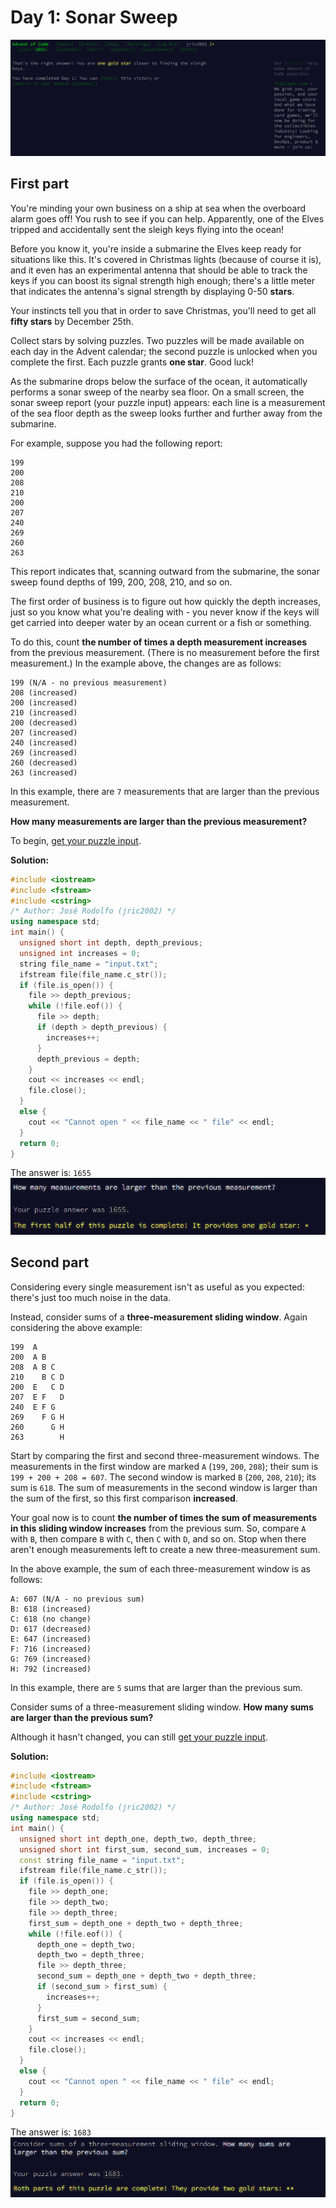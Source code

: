 # Day 1: Sonar Sweep
![Day 1 completed](./day-1-completed.png)

## First part
You're minding your own business on a ship at sea when the overboard alarm goes off! You rush to see if you can help. Apparently, one of the Elves tripped and accidentally sent the sleigh keys flying into the ocean!

Before you know it, you're inside a submarine the Elves keep ready for situations like this. It's covered in Christmas lights (because of course it is), and it even has an experimental antenna that should be able to track the keys if you can boost its signal strength high enough; there's a little meter that indicates the antenna's signal strength by displaying 0-50 **stars**.

Your instincts tell you that in order to save Christmas, you'll need to get all **fifty stars** by December 25th.

Collect stars by solving puzzles. Two puzzles will be made available on each day in the Advent calendar; the second puzzle is unlocked when you complete the first. Each puzzle grants **one star**. Good luck!

As the submarine drops below the surface of the ocean, it automatically performs a sonar sweep of the nearby sea floor. On a small screen, the sonar sweep report (your puzzle input) appears: each line is a measurement of the sea floor depth as the sweep looks further and further away from the submarine.

For example, suppose you had the following report:
```
199
200
208
210
200
207
240
269
260
263
```

This report indicates that, scanning outward from the submarine, the sonar sweep found depths of 199, 200, 208, 210, and so on.

The first order of business is to figure out how quickly the depth increases, just so you know what you're dealing with - you never know if the keys will get carried into deeper water by an ocean current or a fish or something.

To do this, count **the number of times a depth measurement increases** from the previous measurement. (There is no measurement before the first measurement.) In the example above, the changes are as follows:
```
199 (N/A - no previous measurement)
208 (increased)
200 (increased)
210 (increased)
200 (decreased)
207 (increased)
240 (increased)
269 (increased)
260 (decreased)
263 (increased)
```

In this example, there are `7` measurements that are larger than the previous measurement.

**How many measurements are larger than the previous measurement?**

To begin, [get your puzzle input](./input.txt).

**Solution:**
```cpp
#include <iostream>
#include <fstream>
#include <cstring>
/* Author: José Rodolfo (jric2002) */
using namespace std;
int main() {
  unsigned short int depth, depth_previous;
  unsigned int increases = 0;
  string file_name = "input.txt";
  ifstream file(file_name.c_str());
  if (file.is_open()) {
    file >> depth_previous;
    while (!file.eof()) {
      file >> depth;
      if (depth > depth_previous) {
        increases++;
      }
      depth_previous = depth;
    }
    cout << increases << endl;
    file.close();
  }
  else {
    cout << "Cannot open " << file_name << " file" << endl;
  }
  return 0;
}
```

The answer is: `1655`  
![Sonar sweep - Answer of the first part](./sonar-sweep-answer-of-the-first-part.png)

## Second part
Considering every single measurement isn't as useful as you expected: there's just too much noise in the data.

Instead, consider sums of a **three-measurement sliding window**. Again considering the above example:
```
199  A      
200  A B    
208  A B C  
210    B C D
200  E   C D
207  E F   D
240  E F G  
269    F G H
260      G H
263        H
```

Start by comparing the first and second three-measurement windows. The measurements in the first window are marked `A` (`199`, `200`, `208`); their sum is `199 + 200 + 208 = 607`. The second window is marked `B` (`200`, `208`, `210`); its sum is `618`. The sum of measurements in the second window is larger than the sum of the first, so this first comparison **increased**.

Your goal now is to count **the number of times the sum of measurements in this sliding window increases** from the previous sum. So, compare `A` with `B`, then compare `B` with `C`, then `C` with `D`, and so on. Stop when there aren't enough measurements left to create a new three-measurement sum.

In the above example, the sum of each three-measurement window is as follows:
```
A: 607 (N/A - no previous sum)
B: 618 (increased)
C: 618 (no change)
D: 617 (decreased)
E: 647 (increased)
F: 716 (increased)
G: 769 (increased)
H: 792 (increased)
```

In this example, there are `5` sums that are larger than the previous sum.

Consider sums of a three-measurement sliding window. **How many sums are larger than the previous sum?**

Although it hasn't changed, you can still [get your puzzle input](./input.txt).

**Solution:**
```cpp
#include <iostream>
#include <fstream>
#include <cstring>
/* Author: José Rodolfo (jric2002) */
using namespace std;
int main() {
  unsigned short int depth_one, depth_two, depth_three;
  unsigned short int first_sum, second_sum, increases = 0;
  const string file_name = "input.txt";
  ifstream file(file_name.c_str());
  if (file.is_open()) {
    file >> depth_one;
    file >> depth_two;
    file >> depth_three;
    first_sum = depth_one + depth_two + depth_three;
    while (!file.eof()) {
      depth_one = depth_two;
      depth_two = depth_three;
      file >> depth_three;
      second_sum = depth_one + depth_two + depth_three;
      if (second_sum > first_sum) {
        increases++;
      }
      first_sum = second_sum;
    }
    cout << increases << endl;
    file.close();
  }
  else {
    cout << "Cannot open " << file_name << " file" << endl;
  }
  return 0;
}
```

The answer is: `1683`  
![Sonar sweep - Answer of the second part](./sonar-sweep-answer-of-the-second-part.png)